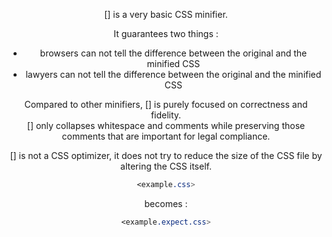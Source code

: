<!-- Available Variables: -->
<!-- <humanReadableName> PostCSS Your Plugin -->
<!-- <exportName> postcssYourPlugin -->
<!-- <packageName> @csstools/postcss-your-plugin -->
<!-- <packageVersion> 1.0.0 -->
<!-- <packagePath> plugins/postcss-your-plugin -->
<!-- <cssdbId> your-feature -->
<!-- <specUrl> https://www.w3.org/TR/css-color-4/#funcdef-color -->
<!-- <example.css> file contents for examples/example.css -->
<!-- <header> -->
<!-- <usage> usage instructions -->
<!-- <envSupport> -->
<!-- <corsWarning> -->
<!-- <linkList> -->
<!-- <parallelBuildsNotice> -->
<!-- to generate : npm run docs -->

<header>

[<humanReadableName>] is a very basic CSS minifier.

It guarantees two things :
- browsers can not tell the difference between the original and the minified CSS
- lawyers can not tell the difference between the original and the minified CSS

Compared to other minifiers, [<humanReadableName>] is purely focused on correctness and fidelity.  
[<humanReadableName>] only collapses whitespace and comments while preserving those comments that are important for legal compliance.

[<humanReadableName>] is not a CSS optimizer, it does not try to reduce the size of the CSS file by altering the CSS itself.

```css
<example.css>
```

becomes :

```css
<example.expect.css>
```

<usage>

<envSupport>

<linkList>
